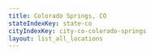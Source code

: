 ```yaml
---
title: Colorado Springs, CO
stateIndexKey: state-co
cityIndexKey: city-co-colorado-springs
layout: list_all_locations
---
```

